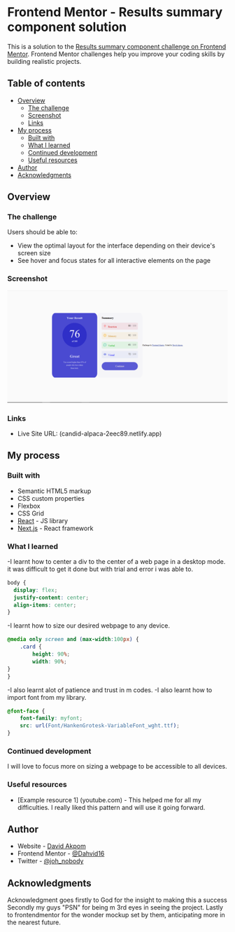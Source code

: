 # Frontend Mentor - Results summary component solution

This is a solution to the [Results summary component challenge on Frontend Mentor](https://www.frontendmentor.io/challenges/results-summary-component-CE_K6s0maV). Frontend Mentor challenges help you improve your coding skills by building realistic projects. 

## Table of contents

- [Overview](#overview)
  - [The challenge](#the-challenge)
  - [Screenshot](#screenshot)
  - [Links](#links)
- [My process](#my-process)
  - [Built with](#built-with)
  - [What I learned](#what-i-learned)
  - [Continued development](#continued-development)
  - [Useful resources](#useful-resources)
- [Author](#author)
- [Acknowledgments](#acknowledgments)


## Overview

### The challenge

Users should be able to:

- View the optimal layout for the interface depending on their device's screen size
- See hover and focus states for all interactive elements on the page

### Screenshot

![](assets/completed/Capture.PNG)


### Links

- Live Site URL: (candid-alpaca-2eec89.netlify.app)

## My process

### Built with

- Semantic HTML5 markup
- CSS custom properties
- Flexbox
- CSS Grid
- [React](https://reactjs.org/) - JS library
- [Next.js](https://nextjs.org/) - React framework


### What I learned

-I learnt how to center a div to the center of a web page in a desktop mode. it was difficult to get it done but with trial and error i was able to.
```css
body {
  display: flex;
  justify-content: center;
  align-items: center;
}
```

-I learnt how to size our desired webpage to any device.
```css
@media only screen and (max-width:100px) {
    .card {
        height: 90%;
        width: 90%;
}
}
```

-I also learnt alot of patience and trust in m codes.
-I also learnt how to import font from my library.
```css
@font-face {
    font-family: myfont;
    src: url(Font/HankenGrotesk-VariableFont_wght.ttf);
}
```


### Continued development

I will love to focus more on sizing a webpage to be accessible to all devices.


### Useful resources

- [Example resource 1] (youtube.com) - This helped me for all my difficulties. I really liked this pattern and will use it going forward.


## Author

- Website - [David Akpom](https://www.your-site.com)
- Frontend Mentor - [@Dahvid16](https://www.frontendmentor.io/profile/Dahvid16)
- Twitter - [@joh_nobody](https://www.twitter.com/joh_nobody)


## Acknowledgments

Acknowledgment goes firstly to God for the insight to making this a success
Secondly my guys "PSN" for being m 3rd eyes in seeing the project.
Lastly to frontendmentor for the wonder mockup set by them, anticipating more in the nearest future.